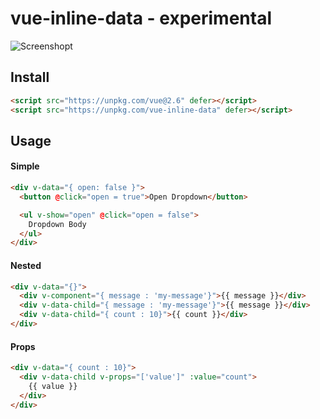 # vue-inline-data - experimental

![Screenshopt](https://kabbouchi.github.io/vue-inline-data/screenshot.png)

## Install

```html
<script src="https://unpkg.com/vue@2.6" defer></script>
<script src="https://unpkg.com/vue-inline-data" defer></script>
```

## Usage

#### Simple

```html
<div v-data="{ open: false }">
  <button @click="open = true">Open Dropdown</button>

  <ul v-show="open" @click="open = false">
    Dropdown Body
  </ul>
</div>
```

#### Nested

```html
<div v-data="{}">
  <div v-component="{ message : 'my-message'}">{{ message }}</div>
  <div v-data-child="{ message : 'my-message'}">{{ message }}</div>
  <div v-data-child="{ count : 10}">{{ count }}</div>
</div>
```

#### Props

```html
<div v-data="{ count : 10}">
  <div v-data-child v-props="['value']" :value="count">
    {{ value }}
  </div>
</div>
```
